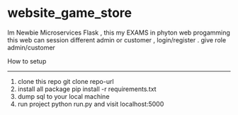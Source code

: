 # website_game_store


Im Newbie Microservices Flask , this my EXAMS in phyton web progamming this web can session different admin or customer , login/register . give role admin/customer


How to setup

---------------------------
1. clone this repo git clone repo-url
2. install all package pip install -r requirements.txt
3. dump sql to your local machine
4. run project python run.py and visit localhost:5000
